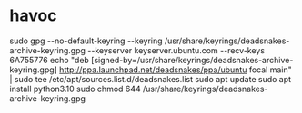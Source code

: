 # havoc
sudo gpg --no-default-keyring --keyring /usr/share/keyrings/deadsnakes-archive-keyring.gpg --keyserver keyserver.ubuntu.com --recv-keys 6A755776
echo "deb [signed-by=/usr/share/keyrings/deadsnakes-archive-keyring.gpg] http://ppa.launchpad.net/deadsnakes/ppa/ubuntu focal main" | sudo tee /etc/apt/sources.list.d/deadsnakes.list
sudo apt update
sudo apt install python3.10
sudo chmod 644 /usr/share/keyrings/deadsnakes-archive-keyring.gpg
